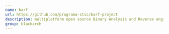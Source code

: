 ```yaml
---
name: barf
url: https://github.com/programa-stic/barf-project
description: multiplatform open source Binary Analysis and Reverse engineering Framework. URL : https://github.com/programa-stic/barf-project Groups : blackarch blackarch-binary blackarch-reversing
group: blackarch
---
```

